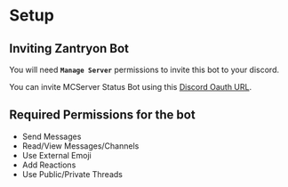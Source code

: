 # Setup

## Inviting Zantryon Bot


You will need **`Manage Server`** permissions to invite this bot to your discord.

You can invite MCServer Status Bot using this [Discord Oauth URL](https://discord.com/oauth2/authorize?client_id=878842219036024872&permissions=-30020514&response_type=code&scope=bot+applications.commands+identify+guilds).

## Required Permissions for the bot

* Send Messages
* Read/View Messages/Channels
* Use External Emoji
* Add Reactions
* Use Public/Private Threads
